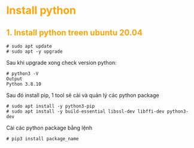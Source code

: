 <h1 style="color:orange">Install python</h1>
<h2 style="color:orange">1. Install python treen ubuntu 20.04</h2>

    # sudo apt update
    # sudo apt -y upgrade
Sau khi upgrade xong check version python:

    # python3 -V
    Output
    Python 3.8.10
Sau đó install pip, 1 tool sẽ cài và quản lý các python package

    # sudo apt install -y python3-pip
    # sudo apt install -y build-essential libssl-dev libffi-dev python3-dev
Cài các python package bằng lệnh

    # pip3 install package_name